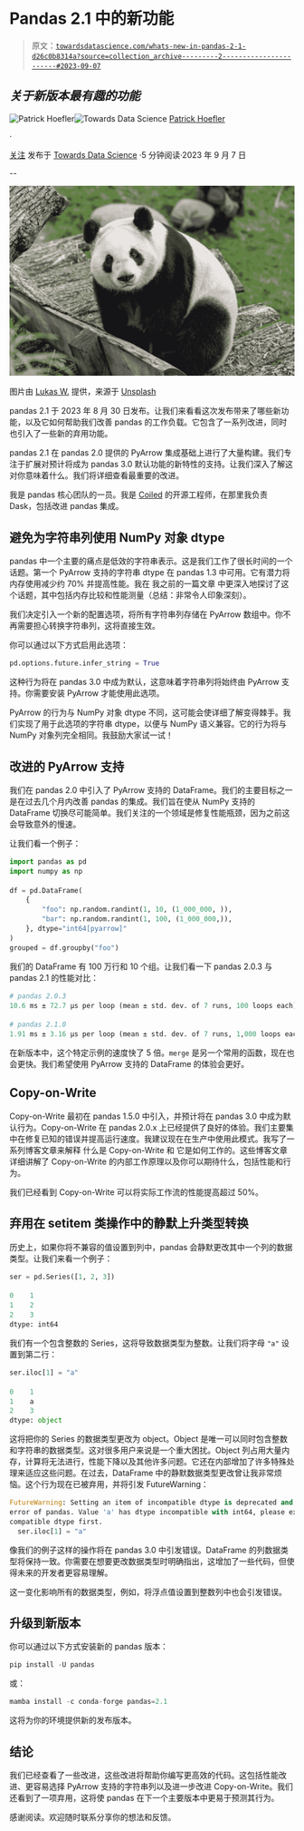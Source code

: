 # Pandas 2.1 中的新功能

> 原文：[`towardsdatascience.com/whats-new-in-pandas-2-1-d26c0b8314a?source=collection_archive---------2-----------------------#2023-09-07`](https://towardsdatascience.com/whats-new-in-pandas-2-1-d26c0b8314a?source=collection_archive---------2-----------------------#2023-09-07)

## *关于新版本最有趣的功能*

[](https://medium.com/@patrick_hoefler?source=post_page-----d26c0b8314a--------------------------------)![Patrick Hoefler](https://medium.com/@patrick_hoefler?source=post_page-----d26c0b8314a--------------------------------)[](https://towardsdatascience.com/?source=post_page-----d26c0b8314a--------------------------------)![Towards Data Science](https://towardsdatascience.com/?source=post_page-----d26c0b8314a--------------------------------) [Patrick Hoefler](https://medium.com/@patrick_hoefler?source=post_page-----d26c0b8314a--------------------------------)

·

[关注](https://medium.com/m/signin?actionUrl=https%3A%2F%2Fmedium.com%2F_%2Fsubscribe%2Fuser%2F103b3417e0f5&operation=register&redirect=https%3A%2F%2Ftowardsdatascience.com%2Fwhats-new-in-pandas-2-1-d26c0b8314a&user=Patrick+Hoefler&userId=103b3417e0f5&source=post_page-103b3417e0f5----d26c0b8314a---------------------post_header-----------) 发布于 [Towards Data Science](https://towardsdatascience.com/?source=post_page-----d26c0b8314a--------------------------------) ·5 分钟阅读·2023 年 9 月 7 日[](https://medium.com/m/signin?actionUrl=https%3A%2F%2Fmedium.com%2F_%2Fvote%2Ftowards-data-science%2Fd26c0b8314a&operation=register&redirect=https%3A%2F%2Ftowardsdatascience.com%2Fwhats-new-in-pandas-2-1-d26c0b8314a&user=Patrick+Hoefler&userId=103b3417e0f5&source=-----d26c0b8314a---------------------clap_footer-----------)

--

[](https://medium.com/m/signin?actionUrl=https%3A%2F%2Fmedium.com%2F_%2Fbookmark%2Fp%2Fd26c0b8314a&operation=register&redirect=https%3A%2F%2Ftowardsdatascience.com%2Fwhats-new-in-pandas-2-1-d26c0b8314a&source=-----d26c0b8314a---------------------bookmark_footer-----------)![](img/8e89647d8a4a3d7cd6168954effc8280.png)

图片由 [Lukas W.](https://unsplash.com/@theluki?utm_source=unsplash&utm_medium=referral&utm_content=creditCopyText) 提供，来源于 [Unsplash](https://unsplash.com/photos/e3mu-MTj7Xk?utm_source=unsplash&utm_medium=referral&utm_content=creditCopyText)

pandas 2.1 于 2023 年 8 月 30 日发布。让我们来看看这次发布带来了哪些新功能，以及它如何帮助我们改善 pandas 的工作负载。它包含了一系列改进，同时也引入了一些新的弃用功能。

pandas 2.1 在 pandas 2.0 提供的 PyArrow 集成基础上进行了大量构建。我们专注于扩展对预计将成为 pandas 3.0 默认功能的新特性的支持。让我们深入了解这对你意味着什么。我们将详细查看最重要的改进。

我是 pandas 核心团队的一员。我是 [Coiled](https://www.coiled.io) 的开源工程师，在那里我负责 Dask，包括改进 pandas 集成。

## 避免为字符串列使用 NumPy 对象 dtype

pandas 中一个主要的痛点是低效的字符串表示。这是我们工作了很长时间的一个话题。第一个 PyArrow 支持的字符串 dtype 在 pandas 1.3 中可用。它有潜力将内存使用减少约 70% 并提高性能。我在 我之前的一篇文章 中更深入地探讨了这个话题，其中包括内存比较和性能测量（总结：非常令人印象深刻）。

我们决定引入一个新的配置选项，将所有字符串列存储在 PyArrow 数组中。你不再需要担心转换字符串列，这将直接生效。

你可以通过以下方式启用此选项：

```py
pd.options.future.infer_string = True
```

这种行为将在 pandas 3.0 中成为默认，这意味着字符串列将始终由 PyArrow 支持。你需要安装 PyArrow 才能使用此选项。

PyArrow 的行为与 NumPy 对象 dtype 不同，这可能会使详细了解变得棘手。我们实现了用于此选项的字符串 dtype，以便与 NumPy 语义兼容。它的行为将与 NumPy 对象列完全相同。我鼓励大家试一试！

## 改进的 PyArrow 支持

我们在 pandas 2.0 中引入了 PyArrow 支持的 DataFrame。我们的主要目标之一是在过去几个月内改善 pandas 的集成。我们旨在使从 NumPy 支持的 DataFrame 切换尽可能简单。我们关注的一个领域是修复性能瓶颈，因为之前这会导致意外的慢速。

让我们看一个例子：

```py
import pandas as pd
import numpy as np

df = pd.DataFrame(
    {
        "foo": np.random.randint(1, 10, (1_000_000, )),
        "bar": np.random.randint(1, 100, (1_000_000,)),
    }, dtype="int64[pyarrow]"
)
grouped = df.groupby("foo")
```

我们的 DataFrame 有 100 万行和 10 个组。让我们看一下 pandas 2.0.3 与 pandas 2.1 的性能对比：

```py
# pandas 2.0.3
10.6 ms ± 72.7 µs per loop (mean ± std. dev. of 7 runs, 100 loops each)

# pandas 2.1.0
1.91 ms ± 3.16 µs per loop (mean ± std. dev. of 7 runs, 1,000 loops each)
```

在新版本中，这个特定示例的速度快了 5 倍。`merge` 是另一个常用的函数，现在也会更快。我们希望使用 PyArrow 支持的 DataFrame 的体验会更好。

## Copy-on-Write

Copy-on-Write 最初在 pandas 1.5.0 中引入，并预计将在 pandas 3.0 中成为默认行为。Copy-on-Write 在 pandas 2.0.x 上已经提供了良好的体验。我们主要集中在修复已知的错误并提高运行速度。我建议现在在生产中使用此模式。我写了一系列博客文章来解释 什么是 Copy-on-Write 和 它是如何工作的。这些博客文章详细讲解了 Copy-on-Write 的内部工作原理以及你可以期待什么，包括性能和行为。

我们已经看到 Copy-on-Write 可以将实际工作流的性能提高超过 50%。

## 弃用在 setitem 类操作中的静默上升类型转换

历史上，如果你将不兼容的值设置到列中，pandas 会静默更改其中一个列的数据类型。让我们来看一个例子：

```py
ser = pd.Series([1, 2, 3])

0    1
1    2
2    3
dtype: int64
```

我们有一个包含整数的 Series，这将导致数据类型为整数。让我们将字母 `"a"` 设置到第二行：

```py
ser.iloc[1] = "a"

0    1
1    a
2    3
dtype: object
```

这将把你的 Series 的数据类型更改为 object。Object 是唯一可以同时包含整数和字符串的数据类型。这对很多用户来说是一个重大困扰。Object 列占用大量内存，计算将无法进行，性能下降以及其他许多问题。它还在内部增加了许多特殊处理来适应这些问题。在过去，DataFrame 中的静默数据类型更改曾让我非常烦恼。这个行为现在已被弃用，并将引发 FutureWarning：

```py
FutureWarning: Setting an item of incompatible dtype is deprecated and will raise in a future 
error of pandas. Value 'a' has dtype incompatible with int64, please explicitly cast to a 
compatible dtype first.
  ser.iloc[1] = "a"
```

像我们的例子这样的操作将在 pandas 3.0 中引发错误。DataFrame 的列数据类型将保持一致。你需要在想要更改数据类型时明确指出，这增加了一些代码，但使得未来的开发者更容易理解。

这一变化影响所有的数据类型，例如，将浮点值设置到整数列中也会引发错误。

## 升级到新版本

你可以通过以下方式安装新的 pandas 版本：

```py
pip install -U pandas
```

或：

```py
mamba install -c conda-forge pandas=2.1
```

这将为你的环境提供新的发布版本。

## 结论

我们已经查看了一些改进，这些改进将帮助你编写更高效的代码。这包括性能改进、更容易选择 PyArrow 支持的字符串列以及进一步改进 Copy-on-Write。我们还看到了一项弃用，这将使 pandas 在下一个主要版本中更易于预测其行为。

感谢阅读。欢迎随时联系分享你的想法和反馈。
